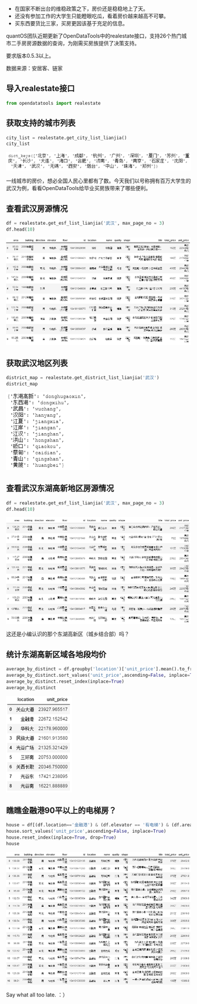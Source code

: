 + 在国家不断出台的维稳政策之下，房价还是稳稳地上了天。
+ 还没有参加工作的大学生只能瞪眼吃瓜，看着房价越来越高不可攀。
+ 买东西要货比三家，买房更因该基于充足的信息。

quantOS团队近期更新了OpenDataTools中的realestate接口，支持26个热门城市二手房房源数据的查询，为刚需买房族提供了决策支持。

要求版本0.5.3以上。

数据来源：安居客、链家

## 导入realestate接口
```python
from opendatatools import realestate
```

## 获取支持的城市列表
```python
city_list = realestate.get_city_list_lianjia()
city_list
```

![](https://raw.githubusercontent.com/PKUJohnson/LearnJaqsByExample/master/image/opendatatools/realestate/esf_city_list.png)

一线城市的房价，想必全国人民心里都有了数。今天我们以号称拥有百万大学生的武汉为例，看看OpenDataTools给毕业买房族带来了哪些便利。

## 查看武汉房源情况
```python
df = realestate.get_esf_list_lianjia('武汉', max_page_no = 3)
df.head(10)
```

![](https://raw.githubusercontent.com/PKUJohnson/LearnJaqsByExample/master/image/opendatatools/realestate/esf_wh.png)

## 获取武汉地区列表
```python
district_map = realestate.get_district_list_lianjia('武汉')
district_map
```

![](https://raw.githubusercontent.com/PKUJohnson/LearnJaqsByExample/master/image/opendatatools/realestate/esf_district_map.png)

## 查看武汉东湖高新地区房源情况
```python
df = realestate.get_esf_list_lianjia('武汉', max_page_no = 3)
df.head(10)
```

![](https://raw.githubusercontent.com/PKUJohnson/LearnJaqsByExample/master/image/opendatatools/realestate/esf_wh_donghugaoxin.png)

这还是小编认识的那个东湖高新区（城乡结合部）吗？

## 统计东湖高新区域各地段均价
```python
average_by_distinct = df.groupby('location')['unit_price'].mean().to_frame()
average_by_distinct.sort_values('unit_price',ascending=False, inplace=True)
average_by_distinct.reset_index(inplace=True)
average_by_distinct
```

![](https://raw.githubusercontent.com/PKUJohnson/LearnJaqsByExample/master/image/opendatatools/realestate/esf_wh_donghugaoxin_location.png)

## 瞧瞧金融港90平以上的电梯房？
```python
house = df[(df.location=='金融港') & (df.elevator == '有电梯') & (df.area >= 90)]
house.sort_values('unit_price',ascending=False, inplace=True)
house.reset_index(inplace=True, drop=True)
house
```

![](https://raw.githubusercontent.com/PKUJohnson/LearnJaqsByExample/master/image/opendatatools/realestate/esf_wh_jinronggang.png)

Say what all too late.   ：）

